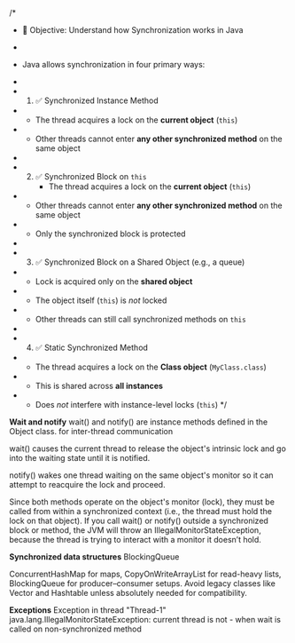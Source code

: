 /*
* 🎯 Objective: Understand how Synchronization works in Java
*
* Java allows synchronization in four primary ways:
*
* 1. ✅ Synchronized Instance Method
*    - The thread acquires a lock on the **current object** (`this`)
*    - Other threads cannot enter **any other synchronized method** on the same object
*
* 2. ✅ Synchronized Block on `this`
     - The thread acquires a lock on the **current object** (`this`)
*    - Other threads cannot enter **any other synchronized method** on the same object
*    - Only the synchronized block is protected

*
* 3. ✅ Synchronized Block on a Shared Object (e.g., a queue)
*    - Lock is acquired only on the **shared object**
*    - The object itself (`this`) is *not* locked
*    - Other threads can still call synchronized methods on `this`
*
* 4. ✅ Static Synchronized Method
*    - The thread acquires a lock on the **Class object** (`MyClass.class`)
*    - This is shared across **all instances**
*    - Does *not* interfere with instance-level locks (`this`)
       */

**Wait and notify**
wait() and notify() are instance methods defined in the Object class.
for inter-thread communication

wait() causes the current thread to release the object's intrinsic lock and go into the waiting state until it is notified.

notify() wakes one thread waiting on the same object's monitor so it can attempt to reacquire the lock and proceed.

Since both methods operate on the object's monitor (lock), they must be called from within a synchronized context (i.e., the thread must hold the lock on that object).
If you call wait() or notify() outside a synchronized block or method, the JVM will throw an IllegalMonitorStateException, because the thread is trying to interact with a monitor it doesn’t hold.

**Synchronized data structures**
BlockingQueue

ConcurrentHashMap for maps,
CopyOnWriteArrayList for read-heavy lists,  
BlockingQueue for producer–consumer setups.
Avoid legacy classes like Vector and Hashtable unless absolutely needed for compatibility.

**Exceptions**
Exception in thread "Thread-1" java.lang.IllegalMonitorStateException: current thread is not  - when wait is called on non-synchronized method
